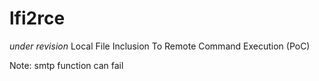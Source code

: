 # lfi2rce
*under revision*
Local File Inclusion To Remote Command Execution (PoC)

Note: smtp function can fail
